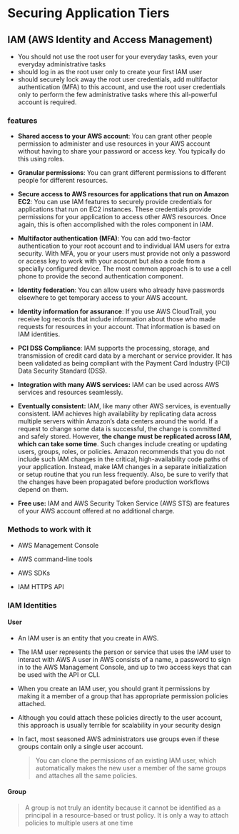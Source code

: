 # Securing Application Tiers

## IAM (AWS Identity and Access Management)

- You should not use the root user for your everyday tasks, even your everyday administrative tasks
- should log in as the root user only to create your first IAM user
- should securely lock away the root user credentials, add multifactor authentication (MFA) to this account, and use the root user credentials only to perform the few administrative tasks where this all-powerful account is required.

### features

- **Shared access to your AWS account**: You can grant other people permission to administer and use resources in your AWS account without having to share your password or access key. You typically do this using roles.

- **Granular permissions**: You can grant different permissions to different people for different resources.

- **Secure access to AWS resources for applications that run on Amazon EC2**: You can use IAM features to securely provide credentials for applications that run on EC2 instances. These credentials provide permissions for your application to access other AWS resources. Once again, this is often accomplished with the roles component in IAM.

- **Multifactor authentication (MFA)**: You can add two-factor authentication to your root account and to individual IAM users for extra security. With MFA, you or your users must provide not only a password or access key to work with your account but also a code from a specially configured device. The most common approach is to use a cell phone to provide the second authentication component.

- **Identity federation**: You can allow users who already have passwords elsewhere to get temporary access to your AWS account.

- **Identity information for assurance**: If you use AWS CloudTrail, you receive log records that include information about those who made requests for resources in your account. That information is based on IAM identities.

- **PCI DSS Compliance**: IAM supports the processing, storage, and transmission of credit card data by a merchant or service provider. It has been validated as being compliant with the Payment Card Industry (PCI) Data Security Standard (DSS).

- **Integration with many AWS services:** IAM can be used across AWS services and resources seamlessly.

- **Eventually consistent:** IAM, like many other AWS services, is eventually consistent. IAM achieves high availability by replicating data across multiple servers within Amazon’s data centers around the world. If a request to change some data is successful, the change is committed and safely stored. However, **the change must be replicated across IAM, which can take some time**. Such changes include creating or updating users, groups, roles, or policies. Amazon recommends that you do not include such IAM changes in the critical, high-availability code paths of your application. Instead, make IAM changes in a separate initialization or setup routine that you run less frequently. Also, be sure to verify that the changes have been propagated before production workflows depend on them.

- **Free use:** IAM and AWS Security Token Service (AWS STS) are features of your AWS account offered at no additional charge.

### Methods to work with it

- AWS Management Console

- AWS command-line tools

- AWS SDKs

- IAM HTTPS API

### IAM Identities

#### User

- An IAM user is an entity that you create in AWS.

- The IAM user represents the person or service that uses the IAM user to interact with AWS
  A user in AWS consists of a name, a password to sign in to the AWS Management Console, and up to two access keys that can be used with the API or CLI.

- When you create an IAM user, you should grant it permissions by making it a member of a group that has appropriate permission policies attached.

- Although you could attach these policies directly to the user account, this approach is usually terrible for scalability in your security design

- In fact, most seasoned AWS administrators use groups even if these groups contain only a single user account.

  > You can clone the permissions of an existing IAM user, which automatically makes the new user a member of the same groups and attaches all the same policies.

#### Group

> A group is not truly an identity because it cannot be identified as a principal in a resource-based or trust policy. It is only a way to attach policies to multiple users at one time
